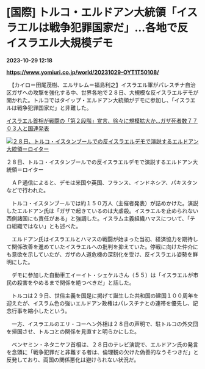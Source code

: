 # [国際] トルコ・エルドアン大統領「イスラエルは戦争犯罪国家だ」…各地で反イスラエル大規模デモ

**2023-10-29 12:18**

**https://www.yomiuri.co.jp/world/20231029-OYT1T50108/**

　【カイロ＝田尾茂樹、エルサレム＝福島利之】イスラエル軍がパレスチナ自治区ガザへの攻撃を強化する中、世界各地で２８日、大規模な反イスラエルデモが開かれた。トルコではタイップ・エルドアン大統領がデモに参加し、「イスラエルは戦争犯罪国家だ」と非難した。

[イスラエル首相が戦闘の「第２段階」宣言、徐々に規模拡大か…ガザ死者数７７０３人と国連発表](https://www.yomiuri.co.jp/world/20231029-OYT1T50110/)

[![２８日、トルコ・イスタンブールでの反イスラエルデモで演説するエルドアン大統領＝ロイター](https://www.yomiuri.co.jp/media/2023/10/20231029-OYT1I50097-1.jpg)](https://www.yomiuri.co.jp/pluralphoto/20231029-OYT1I50097/)

２８日、トルコ・イスタンブールでの反イスラエルデモで演説するエルドアン大統領＝ロイター

　ＡＰ通信によると、デモは米国や英国、フランス、インドネシア、パキスタンなどで行われた。

　トルコ・イスタンブールでは約１５０万人（主催者発表）が詰めかけた。演説したエルドアン氏は「ガザで起きているのは大虐殺。イスラエルを止められない西側諸国にも責任がある」と強調した。イスラム主義組織ハマスについて、「テロ組織ではない」とも述べた。

　エルドアン氏はイスラエルとハマスの戦闘が始まった当初、経済協力を期待して関係改善を進めていたイスラエルへの批判を抑えていた。停戦に向けた仲介にも意欲を示していたが、ガザの人道危機の深刻化を受け、反イスラエル姿勢を鮮明にした。

　デモに参加した自動車工イーイト・シェケルさん（５５）は「イスラエルが市民の殺害をやめるまで関係を絶つべきだ」と話した。

　トルコは２９日、世俗主義を国是に掲げて誕生した共和国の建国１００周年を迎えたが、イスラム色の強いエルドアン政権はパレスチナとの連帯を優先し、記念行事を縮小したという。

　一方、イスラエルのエリ・コーヘン外相は２８日の声明で、駐トルコの外交団を帰国させ、トルコとの関係を見直すと明らかにした。

　ベンヤミン・ネタニヤフ首相は、２８日のテレビ演説で、エルドアン氏の発言を念頭に「戦争犯罪だと非難する者は、倫理観の欠けた偽善的なうそつきだ」と反発しており、両国の関係悪化は避けられない状況だ。